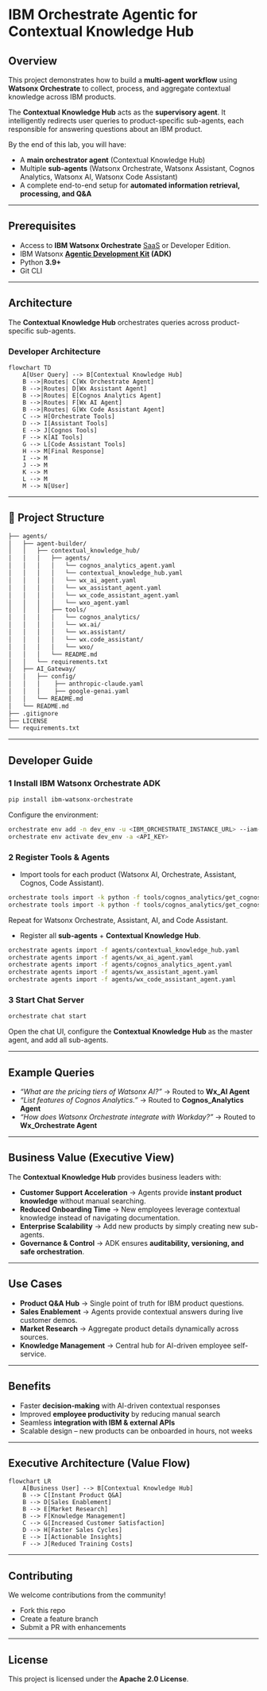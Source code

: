 # IBM Orchestrate Agentic for Contextual Knowledge Hub  

## Overview  
This project demonstrates how to build a **multi-agent workflow** using **Watsonx Orchestrate** to collect, process, and aggregate contextual knowledge across IBM products.  

The **Contextual Knowledge Hub** acts as the **supervisory agent**. It intelligently redirects user queries to product-specific sub-agents, each responsible for answering questions about an IBM product.  

By the end of this lab, you will have:  
- A **main orchestrator agent** (Contextual Knowledge Hub)  
- Multiple **sub-agents** (Watsonx Orchestrate, Watsonx Assistant, Cognos Analytics, Watsonx AI, Watsonx Code Assistant)  
- A complete end-to-end setup for **automated information retrieval, processing, and Q&A**  

---

## Prerequisites  

- Access to **IBM Watsonx Orchestrate** [SaaS](https://cloud.ibm.com/catalog/services/watsonx-orchestrate) or Developer Edition.   
- IBM Watsonx **[Agentic Development Kit](https://developer.watson-orchestrate.ibm.com/) (ADK)**  
- Python **3.9+**  
- Git CLI  

---

## Architecture  

The **Contextual Knowledge Hub** orchestrates queries across product-specific sub-agents.  

### Developer Architecture  

```mermaid
flowchart TD
    A[User Query] --> B[Contextual Knowledge Hub]
    B -->|Routes| C[Wx Orchestrate Agent]
    B -->|Routes| D[Wx Assistant Agent]
    B -->|Routes| E[Cognos Analytics Agent]
    B -->|Routes| F[Wx AI Agent]
    B -->|Routes| G[Wx Code Assistant Agent]
    C --> H[Orchestrate Tools]
    D --> I[Assistant Tools]
    E --> J[Cognos Tools]
    F --> K[AI Tools]
    G --> L[Code Assistant Tools]
    H --> M[Final Response]
    I --> M
    J --> M
    K --> M
    L --> M
    M --> N[User]
```

---

## 📂 Project Structure  

```bash
├── agents/                          
│   ├── agent-builder/              
│   │   ├── contextual_knowledge_hub/ 
│   │   │   ├── agents/ 
│   │   │   │   └── cognos_analytics_agent.yaml 
│   │   │   │   └── contextual_knowledge_hub.yaml 
│   │   │   │   └── wx_ai_agent.yaml 
│   │   │   │   └── wx_assistant_agent.yaml 
│   │   │   │   └── wx_code_assistant_agent.yaml 
│   │   │   │   └── wxo_agent.yaml
│   │   │   ├── tools/ 
│   │   │   │   └── cognos_analytics/ 
│   │   │   │   └── wx.ai/ 
│   │   │   │   └── wx.assistant/
│   │   │   │   └── wx.code_assistant/ 
│   │   │   │   └── wxo/ 
│   │   │   └── README.md  
│   │   └── requirements.txt 
│   ├── AI_Gateway/  
│   │   ├── config/  
│   │   │    ├── anthropic-claude.yaml 
│   │   │    ├── google-genai.yaml
│   │   └── README.md 
│   └── README.md 
├── .gitignore
├── LICENSE
└── requirements.txt
```

---

##  Developer Guide  

### 1 Install IBM Watsonx Orchestrate ADK  

```bash
pip install ibm-watsonx-orchestrate
```

Configure the environment:  

```bash
orchestrate env add -n dev_env -u <IBM_ORCHESTRATE_INSTANCE_URL> --iam-url <IAM_URL>
orchestrate env activate dev_env -a <API_KEY>
```

### 2 Register Tools & Agents  

- Import tools for each product (Watsonx AI, Orchestrate, Assistant, Cognos, Code Assistant).  
```bash
orchestrate tools import -k python -f tools/cognos_analytics/get_cognos_info.py -r requirements.txt
orchestrate tools import -k python -f tools/cognos_analytics/get_cognos_pricing.py -r requirements.txt
```
Repeat for Watsonx Orchestrate, Assistant, AI, and Code Assistant.

- Register all **sub-agents** + **Contextual Knowledge Hub**.  
```bash
orchestrate agents import -f agents/contextual_knowledge_hub.yaml
orchestrate agents import -f agents/wx_ai_agent.yaml
orchestrate agents import -f agents/cognos_analytics_agent.yaml
orchestrate agents import -f agents/wx_assistant_agent.yaml
orchestrate agents import -f agents/wx_code_assistant_agent.yaml
```

### 3 Start Chat Server  

```bash
orchestrate chat start
```

Open the chat UI, configure the **Contextual Knowledge Hub** as the master agent, and add all sub-agents.  

---

## Example Queries  

- *“What are the pricing tiers of Watsonx AI?”* → Routed to **Wx_AI Agent**  
- *“List features of Cognos Analytics.”* → Routed to **Cognos_Analytics Agent**  
- *“How does Watsonx Orchestrate integrate with Workday?”* → Routed to **Wx_Orchestrate Agent**  

---

## Business Value (Executive View)  

The **Contextual Knowledge Hub** provides business leaders with:  

- **Customer Support Acceleration** → Agents provide **instant product knowledge** without manual searching.  
- **Reduced Onboarding Time** → New employees leverage contextual knowledge instead of navigating documentation.  
- **Enterprise Scalability** → Add new products by simply creating new sub-agents.  
- **Governance & Control** → ADK ensures **auditability, versioning, and safe orchestration**.  

---

## Use Cases  

- **Product Q&A Hub** → Single point of truth for IBM product questions.  
- **Sales Enablement** → Agents provide contextual answers during live customer demos.  
- **Market Research** → Aggregate product details dynamically across sources.  
- **Knowledge Management** → Central hub for AI-driven employee self-service.  

---

## Benefits  

- Faster **decision-making** with AI-driven contextual responses  
- Improved **employee productivity** by reducing manual search  
- Seamless **integration with IBM & external APIs**  
- Scalable design – new products can be onboarded in hours, not weeks  

---

## Executive Architecture (Value Flow)  

```mermaid
flowchart LR
    A[Business User] --> B[Contextual Knowledge Hub]
    B --> C[Instant Product Q&A]
    B --> D[Sales Enablement]
    B --> E[Market Research]
    B --> F[Knowledge Management]
    C --> G[Increased Customer Satisfaction]
    D --> H[Faster Sales Cycles]
    E --> I[Actionable Insights]
    F --> J[Reduced Training Costs]
```

---

## Contributing  

We welcome contributions from the community!  

- Fork this repo  
- Create a feature branch  
- Submit a PR with enhancements  

---

## License  

This project is licensed under the **Apache 2.0 License**.  
